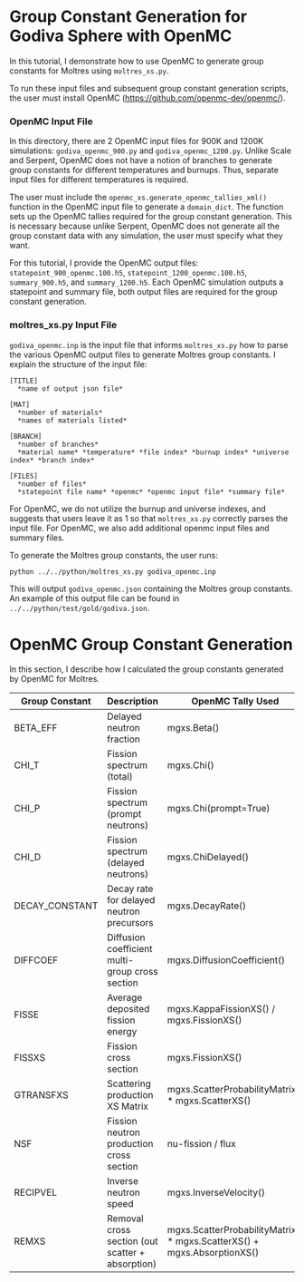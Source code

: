 # Group Constant Generation for Godiva Sphere with OpenMC

In this tutorial, I demonstrate how to use OpenMC to generate group constants for Moltres using `moltres_xs.py`.

To run these input files and subsequent group constant generation scripts, the user must install OpenMC (https://github.com/openmc-dev/openmc/). 

### OpenMC Input File 
In this directory, there are 2 OpenMC input files for 900K and 1200K simulations: `godiva_openmc_900.py` and `godiva_openmc_1200.py`. Unlike Scale and Serpent, OpenMC does not have a notion of branches to generate group constants for different temperatures and burnups. Thus, separate input files for different temperatures is required. 

The user must include the `openmc_xs.generate_openmc_tallies_xml()` function in the OpenMC input file to generate a `domain_dict`. The function sets up the OpenMC tallies required for the group constant generation. This is necessary because unlike Serpent, OpenMC does not generate all the group constant data with any simulation, the user must specify what they want. 

For this tutorial, I provide the OpenMC output files: `statepoint_900_openmc.100.h5`, `statepoint_1200_openmc.100.h5`, `summary_900.h5`, and `summary_1200.h5`. Each OpenMC simulation outputs a statepoint and summary file, both output files are required for the group constant generation. 

### moltres_xs.py Input File
`godiva_openmc.inp` is the input file that informs `moltres_xs.py` how to parse the various OpenMC output files to generate Moltres group constants. I explain the structure of the input file: 
```
[TITLE]
  *name of output json file*

[MAT]
  *number of materials*
  *names of materials listed*

[BRANCH]
  *number of branches*
  *material name* *temperature* *file index* *burnup index* *universe index* *branch index*
  
[FILES]
  *number of files*
  *statepoint file name* *openmc* *openmc input file* *summary file*
```
For OpenMC, we do not utilize the burnup and universe indexes, and suggests that users leave it as 1 so that `moltres_xs.py` correctly parses the input file. For OpenMC, we also add additional openmc input files and summary files.  

To generate the Moltres group constants, the user runs: 
```
python ../../python/moltres_xs.py godiva_openmc.inp
```
This will output `godiva_openmc.json` containing the Moltres group constants. An example of this output file can be found in `../../python/test/gold/godiva.json`.


# OpenMC Group Constant Generation 

In this section, I describe how I calculated the group constants generated by OpenMC for Moltres. 

| Group Constant | Description | OpenMC Tally Used | Units |
| --- | --- | --- | --- |
| BETA_EFF | Delayed neutron fraction| mgxs.Beta() | - |
| CHI_T | Fission spectrum (total) | mgxs.Chi() | - |
| CHI_P | Fission spectrum (prompt neutrons) | mgxs.Chi(prompt=True) | - |
| CHI_D | Fission spectrum (delayed neutrons) | mgxs.ChiDelayed() | - |
| DECAY_CONSTANT | Decay rate for delayed neutron precursors | mgxs.DecayRate() | 1/s |
| DIFFCOEF | Diffusion coefficient multi-group cross section | mgxs.DiffusionCoefficient() | cm |
| FISSE | Average deposited fission energy | mgxs.KappaFissionXS() / mgxs.FissionXS() | MeV |
| FISSXS |Fission cross section | mgxs.FissionXS() | 1/cm |
| GTRANSFXS | Scattering production XS Matrix | mgxs.ScatterProbabilityMatrix() * mgxs.ScatterXS()| 1/cm |
| NSF | Fission neutron production cross section |  nu-fission / flux | 1/cm |
| RECIPVEL | Inverse neutron speed |  mgxs.InverseVelocity() | s/cm |
| REMXS | Removal cross section (out scatter + absorption) | mgxs.ScatterProbabilityMatrix() *  mgxs.ScatterXS() + mgxs.AbsorptionXS() | 1/cm |
